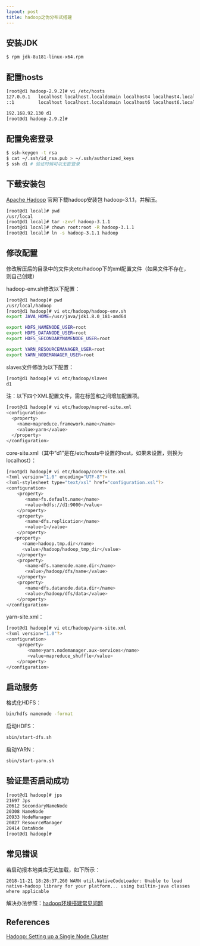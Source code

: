 ```yaml
---
layout: post
title: hadoop之伪分布式搭建
---
```

## 安装JDK
```sh
$ rpm jdk-8u181-linux-x64.rpm
```

## 配置hosts
```sh
[root@d1 hadoop-2.9.2]# vi /etc/hosts
127.0.0.1   localhost localhost.localdomain localhost4 localhost4.localdomain4
::1         localhost localhost.localdomain localhost6 localhost6.localdomain6

192.168.92.130 d1
[root@d1 hadoop-2.9.2]#
```

## 配置免密登录
```sh
$ ssh-keygen -t rsa
$ cat ~/.ssh/id_rsa.pub > ~/.ssh/authorized_keys
$ ssh d1 # 验证时候可以无密登录
```
## 下载安装包
[Apache Hadoop](https://hadoop.apache.org/releases.html) 官网下载hadoop安装包 hadoop-3.1.1，并解压。
```sh
[root@d1 local]# pwd
/usr/local
[root@d1 local]# tar -zxvf hadoop-3.1.1
[root@d1 local]# chown root:root -R hadoop-3.1.1
[root@d1 local]# ln -s hadoop-3.1.1 hadoop
```
## 修改配置

修改解压后的目录中的文件夹etc/hadoop下的xml配置文件（如果文件不存在，则自己创建）

hadoop-env.sh修改以下配置：

```sh
[root@d1 hadoop]# pwd
/usr/local/hadoop
[root@d1 hadoop]# vi etc/hadoop/hadoop-env.sh
export JAVA_HOME=/usr/java/jdk1.8.0_181-amd64

export HDFS_NAMENODE_USER=root
export HDFS_DATANODE_USER=root
export HDFS_SECONDARYNAMENODE_USER=root

export YARN_RESOURCEMANAGER_USER=root
export YARN_NODEMANAGER_USER=root
```

slaves文件修改为以下配置：

```sh
[root@d1 hadoop]# vi etc/hadoop/slaves
d1
```

注：以下四个XML配置文件，需在标签<configuration>和</configuration>之间增加配置项。

```sh
[root@d1 hadoop]# vi etc/hadoop/mapred-site.xml
<configuration>
  <property>
    <name>mapreduce.framework.name</name>
    <value>yarn</value>
  </property>
</configuration>
```

core-site.xml（其中“d1”是在/etc/hosts中设置的host，如果未设置，则换为localhost）：

```sh
[root@d1 hadoop]# vi etc/hadoop/core-site.xml
<?xml version="1.0" encoding="UTF-8"?>
<?xml-stylesheet type="text/xsl" href="configuration.xsl"?>
<configuration>
    <property>
       <name>fs.default.name</name>
       <value>hdfs://d1:9000</value>
    </property>
    <property>
       <name>dfs.replication</name>
       <value>1</value>
    </property>
   <property>
      <name>hadoop.tmp.dir</name>
      <value>/hadoop/hadoop_tmp_dir</value>
    </property>
    <property>
       <name>dfs.namenode.name.dir</name>
       <value>/hadoop/dfs/name</value>
    </property>
    <property>
       <name>dfs.datanode.data.dir</name>
       <value>/hadoop/dfs/data</value>
    </property>
</configuration>
```

yarn-site.xml：

```sh
[root@d1 hadoop]# vi etc/hadoop/yarn-site.xml
<?xml version="1.0"?>
<configuration>
    <property>
        <name>yarn.nodemanager.aux-services</name>
        <value>mapreduce_shuffle</value>
    </property>
</configuration>
```

## 启动服务

格式化HDFS：
```sh
bin/hdfs namenode -format
```
启动HDFS：

```sh
sbin/start-dfs.sh
```

启动YARN：

```sh
sbin/start-yarn.sh
```

## 验证是否启动成功

```sh
[root@d1 hadoop]# jps
21697 Jps
20612 SecondaryNameNode
20308 NameNode
20933 NodeManager
20827 ResourceManager
20414 DataNode
[root@d1 hadoop]#
```
## 常见错误
若启动报本地类库无法加载，如下所示：
```
2018-11-21 18:28:37,260 WARN util.NativeCodeLoader: Unable to load native-hadoop library for your platform... using builtin-java classes where applicable
```
解决办法参照：[hadoop环境搭建常见问题](https://qingzhongli.com/hadoop-setup-common-problems)
## References
[Hadoop: Setting up a Single Node Cluster](http://hadoop.apache.org/docs/stable/hadoop-project-dist/hadoop-common/SingleCluster.html)
